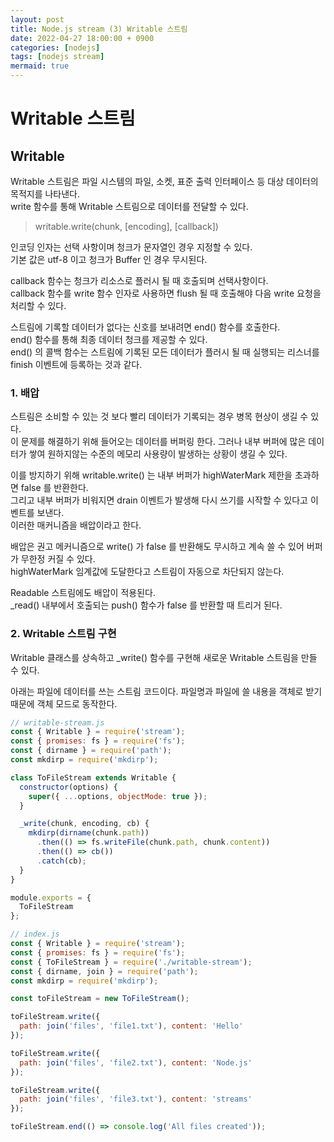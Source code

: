 ```yaml
---
layout: post
title: Node.js stream (3) Writable 스트림  
date: 2022-04-27 18:00:00 + 0900
categories: [nodejs]
tags: [nodejs stream]
mermaid: true
---
```

# Writable 스트림

## Writable
Writable 스트림은 파일 시스템의 파일, 소켓, 표준 출력 인터페이스 등 대상 데이터의 목적지를 나타낸다.   
write 함수를 통해 Writable 스트림으로 데이터를 전달할 수 있다.   

> writable.write(chunk, [encoding], [callback])   

인코딩 인자는 선택 사항이며 청크가 문자열인 경우 지정할 수 있다.    
기본 값은 utf-8 이고 청크가 Buffer 인 경우 무시된다.   

callback 함수는 청크가 리소스로 플러시 될 때 호출되며 선택사항이다.   
callback 함수를 write 함수 인자로 사용하면 flush 될 때 호출해야 다음 write 요청을 처리할 수 있다.   

스트림에 기록할 데이터가 없다는 신호를 보내려면 end() 함수를 호출한다.   
end() 함수를 통해 최종 데이터 청크를 제공할 수 있다.    
end() 의 콜백 함수는 스트림에 기록된 모든 데이터가 플러시 될 때 실행되는 리스너를 finish 이벤트에 등록하는 것과 같다.

### 1. 배압
스트림은 소비할 수 있는 것 보다 빨리 데이터가 기록되는 경우 병목 현상이 생길 수 있다.   
이 문제를 해결하기 위해 들어오는 데이터를 버퍼링 한다. 그러나 내부 버퍼에 많은 데이터가 쌓여 원하지않는 수준의 메모리 사용량이 발생하는 상황이 생길 수 있다.   

이를 방지하기 위해 writable.write() 는 내부 버퍼가 highWaterMark 제한을 초과하면 false 를 반환한다.   
그리고 내부 버퍼가 비워지면 drain 이벤트가 발생해 다시 쓰기를 시작할 수 있다고 이벤트를 보낸다.    
이러한 매커니즘을 배압이라고 한다.   

배압은 권고 메커니즘으로 write() 가 false 를 반환해도 무시하고 계속 쓸 수 있어 버퍼가 무한정 커질 수 있다.   
highWaterMark 임계값에 도달한다고 스트림이 자동으로 차단되지 않는다.   

Readable 스트림에도 배압이 적용된다.   
_read() 내부에서 호출되는 push() 함수가 false 를 반환할 때 트리거 된다.


### 2. Writable 스트림 구현
Writable 클래스를 상속하고 _write() 함수를 구현해 새로운 Writable 스트림을 만들 수 있다.

아래는 파일에 데이터를 쓰는 스트림 코드이다. 파일명과 파일에 쓸 내용을 객체로 받기 때문에 객체 모드로 동작한다.   

```javascript
// writable-stream.js
const { Writable } = require('stream');
const { promises: fs } = require('fs');
const { dirname } = require('path');
const mkdirp = require('mkdirp');

class ToFileStream extends Writable {
  constructor(options) {
    super({ ...options, objectMode: true });
  }

  _write(chunk, encoding, cb) {
    mkdirp(dirname(chunk.path))
      .then(() => fs.writeFile(chunk.path, chunk.content))
      .then(() => cb())
      .catch(cb);
  }
}

module.exports = {
  ToFileStream
};
```

```javascript
// index.js
const { Writable } = require('stream');
const { promises: fs } = require('fs');
const { ToFileStream } = require('./writable-stream');
const { dirname, join } = require('path');
const mkdirp = require('mkdirp');

const toFileStream = new ToFileStream();

toFileStream.write({
  path: join('files', 'file1.txt'), content: 'Hello'
});

toFileStream.write({
  path: join('files', 'file2.txt'), content: 'Node.js'
});

toFileStream.write({
  path: join('files', 'file3.txt'), content: 'streams'
});

toFileStream.end(() => console.log('All files created'));
```
